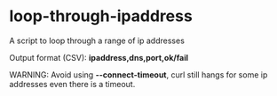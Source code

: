 # loop-through-ipaddress

A script to loop through a range of ip addresses

Output format (CSV):  <b>ipaddress,dns,port,ok/fail</b>

WARNING: Avoid using <b>--connect-timeout</b>, curl still hangs for some ip addresses even there is a timeout.
